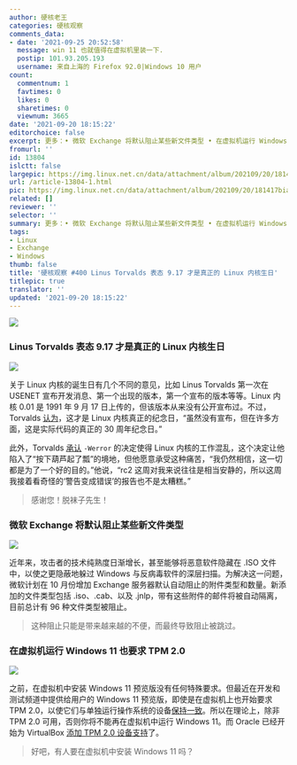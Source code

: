 ```yaml
---
author: 硬核老王
categories: 硬核观察
comments_data:
- date: '2021-09-25 20:52:58'
  message: win 11 也就值得在虚拟机里装一下.
  postip: 101.93.205.193
  username: 来自上海的 Firefox 92.0|Windows 10 用户
count:
  commentnum: 1
  favtimes: 0
  likes: 0
  sharetimes: 0
  viewnum: 3665
date: '2021-09-20 18:15:22'
editorchoice: false
excerpt: 更多：• 微软 Exchange 将默认阻止某些新文件类型 • 在虚拟机运行 Windows 11 也要求 TPM 2.0
fromurl: ''
id: 13804
islctt: false
largepic: https://img.linux.net.cn/data/attachment/album/202109/20/181417biamahwppat1paw4.jpg
url: /article-13804-1.html
pic: https://img.linux.net.cn/data/attachment/album/202109/20/181417biamahwppat1paw4.jpg.thumb.jpg
related: []
reviewer: ''
selector: ''
summary: 更多：• 微软 Exchange 将默认阻止某些新文件类型 • 在虚拟机运行 Windows 11 也要求 TPM 2.0
tags:
- Linux
- Exchange
- Windows
thumb: false
title: '硬核观察 #400 Linus Torvalds 表态 9.17 才是真正的 Linux 内核生日'
titlepic: true
translator: ''
updated: '2021-09-20 18:15:22'
---
```


![](https://img.linux.net.cn/data/attachment/album/202109/20/181417biamahwppat1paw4.jpg)


### Linus Torvalds 表态 9.17 才是真正的 Linux 内核生日


![](https://img.linux.net.cn/data/attachment/album/202109/20/181430u59n3u3yu2qy493m.jpg)


关于 Linux 内核的诞生日有几个不同的意见，比如 Linus Torvalds 第一次在 USENET 宣布开发消息、第一个出现的版本，第一个宣布的版本等等。Linux 内核 0.01 是 1991 年 9 月 17 日上传的，但该版本从来没有公开宣布过。不过，Torvalds [认为](http://lkml.iu.edu/hypermail/linux/kernel/2109.2/03485.html)，这才是 Linux 内核真正的纪念日，“虽然没有宣布，但在许多方面，这是实际代码的真正的 30 周年纪念日。”


此外，Torvalds [承认](http://lkml.iu.edu/hypermail/linux/kernel/2109.2/04371.html) `-Werror` 的决定使得 Linux 内核的工作混乱，这个决定让他陷入了“按下葫芦起了瓢”的境地，但他愿意承受这种痛苦，“我仍然相信，这一切都是为了一个好的目的。”他说，“rc2 这周对我来说往往是相当安静的，所以这周我接着看奇怪的‘警告变成错误’的报告也不是太糟糕。”



> 
> 感谢您！脱袜子先生！
> 
> 
> 


### 微软 Exchange 将默认阻止某些新文件类型


![](https://img.linux.net.cn/data/attachment/album/202109/20/181452c96djrjrr69djjdb.jpg)


近年来，攻击者的技术纯熟度日渐增长，甚至能够将恶意软件隐藏在 .ISO 文件中，以使之更隐蔽地躲过 Windows 与反病毒软件的深层扫描。为解决这一问题，微软计划在 10 月份增加 Exchange 服务器默认自动阻止的附件类型和数量。新添加的文件类型包括 .iso、.cab、以及 .jnlp，带有这些附件的邮件将被自动隔离，目前总计有 96 种文件类型被阻止。



> 
> 这种阻止只能是带来越来越的不便，而最终导致阻止被跳过。
> 
> 
> 


### 在虚拟机运行 Windows 11 也要求 TPM 2.0


![](https://img.linux.net.cn/data/attachment/album/202109/20/181508w8qr4rekz8q4isrk.jpg)


之前，在虚拟机中安装 Windows 11 预览版没有任何特殊要求。但最近在开发和测试频道中提供给用户的 Windows 11 预览版，即使是在虚拟机上也开始要求 TPM 2.0，以使它们与单独运行操作系统的设备[保持一致](https://blogs.windows.com/windows-insider/2021/08/27/update-on-windows-11-minimum-system-requirements-and-the-pc-health-check-app/)。所以在理论上，除非 TPM 2.0 可用，否则你将不能再在虚拟机中运行 Windows 11。而 Oracle 已经开始为 VirtualBox [添加 TPM 2.0 设备支持](https://www.neowin.net/news/windows-11-may-work-with-virtualbox-as-oracle-apparently-preps-a-passthrough-driver-for-tpm/)了。



> 
> 好吧，有人要在虚拟机中安装 Windows 11 吗？
> 
> 
>